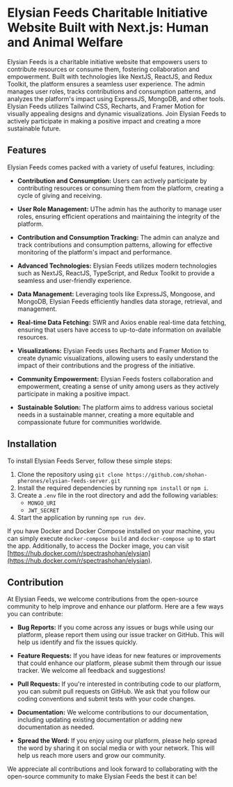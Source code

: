 # Elysian Feeds Charitable Initiative Website Built with Next.js: Human and Animal Welfare

Elysian Feeds is a charitable initiative website that empowers users to contribute resources or consume them, fostering collaboration and empowerment. Built with technologies like NextJS, ReactJS, and Redux Toolkit, the platform ensures a seamless user experience. The admin manages user roles, tracks contributions and consumption patterns, and analyzes the platform's impact using ExpressJS, MongoDB, and other tools. Elysian Feeds utilizes Tailwind CSS, Recharts, and Framer Motion for visually appealing designs and dynamic visualizations. Join Elysian Feeds to actively participate in making a positive impact and creating a more sustainable future.

## Features

Elysian Feeds comes packed with a variety of useful features, including:

- **Contribution and Consumption:** Users can actively participate by contributing resources or consuming them from the platform, creating a cycle of giving and receiving.

- **User Role Management:** UThe admin has the authority to manage user roles, ensuring efficient operations and maintaining the integrity of the platform.

- **Contribution and Consumption Tracking:** The admin can analyze and track contributions and consumption patterns, allowing for effective monitoring of the platform's impact and performance.

- **Advanced Technologies:** Elysian Feeds utilizes modern technologies such as NextJS, ReactJS, TypeScript, and Redux Toolkit to provide a seamless and user-friendly experience.

- **Data Management:** Leveraging tools like ExpressJS, Mongoose, and MongoDB, Elysian Feeds efficiently handles data storage, retrieval, and management.

- **Real-time Data Fetching:** SWR and Axios enable real-time data fetching, ensuring that users have access to up-to-date information on available resources.

- **Visualizations:** Elysian Feeds uses Recharts and Framer Motion to create dynamic visualizations, allowing users to easily understand the impact of their contributions and the progress of the initiative.

- **Community Empowerment:** Elysian Feeds fosters collaboration and empowerment, creating a sense of unity among users as they actively participate in making a positive impact.

- **Sustainable Solution:** The platform aims to address various societal needs in a sustainable manner, creating a more equitable and compassionate future for communities worldwide.

## Installation

To install Elysian Feeds Server, follow these simple steps:

1. Clone the repository using `git clone https://github.com/shohan-pherones/elysian-feeds-server.git`
2. Install the required dependencies by running `npm install` or `npm i`.
3. Create a `.env` file in the root directory and add the following variables:
   - `MONGO_URI`
   - `JWT_SECRET`
4. Start the application by running `npm run dev`.

If you have Docker and Docker Compose installed on your machine, you can simply execute `docker-compose build` and `docker-compose up` to start the app. Additionally, to access the Docker image, you can visit [https://hub.docker.com/r/spectrashohan/elysian](https://hub.docker.com/r/spectrashohan/elysian).

## Contribution

At Elysian Feeds, we welcome contributions from the open-source community to help improve and enhance our platform. Here are a few ways you can contribute:

- **Bug Reports:** If you come across any issues or bugs while using our platform, please report them using our issue tracker on GitHub. This will help us identify and fix the issues quickly.

- **Feature Requests:** If you have ideas for new features or improvements that could enhance our platform, please submit them through our issue tracker. We welcome all feedback and suggestions!

- **Pull Requests:** If you're interested in contributing code to our platform, you can submit pull requests on GitHub. We ask that you follow our coding conventions and submit tests with your code changes.

- **Documentation:** We welcome contributions to our documentation, including updating existing documentation or adding new documentation as needed.

- **Spread the Word:** If you enjoy using our platform, please help spread the word by sharing it on social media or with your network. This will help us reach more users and grow our community.

We appreciate all contributions and look forward to collaborating with the open-source community to make Elysian Feeds the best it can be!
